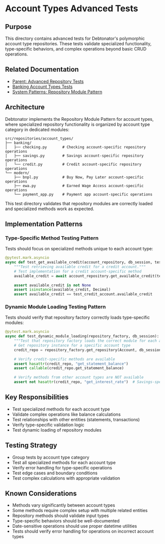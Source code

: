 # Account Types Advanced Tests

## Purpose

This directory contains advanced tests for Debtonator's polymorphic account type repositories. These tests validate specialized functionality, type-specific behaviors, and complex operations beyond basic CRUD operations.

## Related Documentation

- [Parent: Advanced Repository Tests](/code/debtonator/tests/integration/repositories/advanced/README.md)
- [Banking Account Types Tests](./banking/README.md)
- [System Patterns: Repository Module Pattern](/code/debtonator/docs/system_patterns.md#repository-module-pattern)

## Architecture

Debtonator implements the Repository Module Pattern for account types, where specialized repository functionality is organized by account type category in dedicated modules:

```tree
src/repositories/account_types/
├── banking/
│   ├── checking.py       # Checking account-specific repository operations
│   ├── savings.py        # Savings account-specific repository operations
│   └── credit.py         # Credit account-specific repository operations
└── modern/
    ├── bnpl.py           # Buy Now, Pay Later account-specific operations
    ├── ewa.py            # Earned Wage Access account-specific operations
    └── payment_app.py    # Payment app account-specific operations
```

This test directory validates that repository modules are correctly loaded and specialized methods work as expected.

## Implementation Patterns

### Type-Specific Method Testing Pattern

Tests should focus on specialized methods unique to each account type:

```python
@pytest.mark.asyncio
async def test_get_available_credit(account_repository, db_session, test_credit_account):
    """Test retrieving available credit for a credit account."""
    # Test implementation for a credit account-specific method
    available_credit = await account_repository.get_available_credit(test_credit_account.id)
    
    assert available_credit is not None
    assert isinstance(available_credit, Decimal)
    assert available_credit == test_credit_account.available_credit
```

### Dynamic Module Loading Testing Pattern

Tests should verify that repository factory correctly loads type-specific modules:

```python
@pytest.mark.asyncio
async def test_dynamic_module_loading(repository_factory, db_session):
    """Test that repository factory loads the correct module for each account type."""
    # Get repository instance for a specific account type
    credit_repo = repository_factory.get_repository(Account, db_session)
    
    # Verify credit-specific methods are available
    assert hasattr(credit_repo, "get_statement_balance")
    assert callable(credit_repo.get_statement_balance)
    
    # Verify methods from other account types are NOT available
    assert not hasattr(credit_repo, "get_interest_rate")  # Savings-specific method
```

## Key Responsibilities

- Test specialized methods for each account type
- Validate complex operations like balance calculations
- Test relationships with other entities (statements, transactions)
- Verify type-specific validation logic
- Test dynamic loading of repository modules

## Testing Strategy

- Group tests by account type category
- Test all specialized methods for each account type
- Verify error handling for type-specific operations
- Test edge cases and boundary conditions
- Test complex calculations with appropriate validation

## Known Considerations

- Methods vary significantly between account types
- Some methods require complex setup with multiple related entities
- Repository methods should validate input types
- Type-specific behaviors should be well-documented
- Date-sensitive operations should use proper datetime utilities
- Tests should verify error handling for operations on incorrect account types
